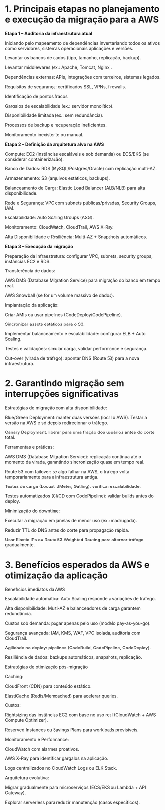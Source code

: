 # 1. Principais etapas no planejamento e execução da migração para a AWS
**Etapa 1 – Auditoria da infraestrutura atual**

Iniciando pelo mapeamento de dependências inventariando todos os ativos como servidores, sistemas operacionais aplicações e versões.

Levantar os bancos de dados (tipo, tamanho, replicação, backup).

Levantar middlewares (ex.: Apache, Tomcat, Nginx).

Dependências externas: APIs, integrações com terceiros, sistemas legados.

Requisitos de segurança: certificados SSL, VPNs, firewalls.

Identificação de pontos fracos

Gargalos de escalabilidade (ex.: servidor monolítico).

Disponibilidade limitada (ex.: sem redundância).

Processos de backup e recuperação ineficientes.

Monitoramento inexistente ou manual.

**Etapa 2 – Definição da arquitetura alvo na AWS**

Compute: EC2 (instâncias escaláveis e sob demanda) ou ECS/EKS (se considerar containerização).

Banco de Dados: RDS (MySQL/Postgres/Oracle) com replicação multi-AZ.

Armazenamento: S3 (arquivos estáticos, backups).

Balanceamento de Carga: Elastic Load Balancer (ALB/NLB) para alta disponibilidade.

Rede e Segurança: VPC com subnets públicas/privadas, Security Groups, IAM.

Escalabilidade: Auto Scaling Groups (ASG).

Monitoramento: CloudWatch, CloudTrail, AWS X-Ray.

Alta Disponibilidade e Resiliência: Multi-AZ + Snapshots automáticos.

**Etapa 3 – Execução da migração**

Preparação da infraestrutura: configurar VPC, subnets, security groups, instâncias EC2 e RDS.

Transferência de dados:

AWS DMS (Database Migration Service) para migração do banco em tempo real.

AWS Snowball (se for um volume massivo de dados).

Implantação da aplicação:

Criar AMIs ou usar pipelines (CodeDeploy/CodePipeline).

Sincronizar assets estáticos para o S3.

Implementar balanceamento e escalabilidade: configurar ELB + Auto Scaling.

Testes e validações: simular carga, validar performance e segurança.

Cut-over (virada de tráfego): apontar DNS (Route 53) para a nova infraestrutura.

# 2. Garantindo migração sem interrupções significativas

Estratégias de migração com alta disponibilidade:

Blue/Green Deployment: manter duas versões (local x AWS). Testar a versão na AWS e só depois redirecionar o tráfego.

Canary Deployment: liberar para uma fração dos usuários antes do corte total.

Ferramentas e práticas:

AWS DMS (Database Migration Service): replicação contínua até o momento da virada, garantindo sincronização quase em tempo real.

Route 53 com failover: se algo falhar na AWS, o tráfego volta temporariamente para a infraestrutura antiga.

Testes de carga (Locust, JMeter, Gatling): verificar escalabilidade.

Testes automatizados (CI/CD com CodePipeline): validar builds antes do deploy.

Minimização do downtime:

Executar a migração em janelas de menor uso (ex.: madrugada).

Reduzir TTL do DNS antes do corte para propagação rápida.

Usar Elastic IPs ou Route 53 Weighted Routing para alternar tráfego gradualmente.

# 3. Benefícios esperados da AWS e otimização da aplicação
Benefícios imediatos da AWS

Escalabilidade automática: Auto Scaling responde a variações de tráfego.

Alta disponibilidade: Multi-AZ e balanceadores de carga garantem redundância.

Custos sob demanda: pagar apenas pelo uso (modelo pay-as-you-go).

Segurança avançada: IAM, KMS, WAF, VPC isolada, auditoria com CloudTrail.

Agilidade no deploy: pipelines (CodeBuild, CodePipeline, CodeDeploy).

Resiliência de dados: backups automáticos, snapshots, replicação.

Estratégias de otimização pós-migração

Caching:

CloudFront (CDN) para conteúdo estático.

ElastiCache (Redis/Memcached) para acelerar queries.

Custos:

Rightsizing das instâncias EC2 com base no uso real (CloudWatch + AWS Compute Optimizer).

Reserved Instances ou Savings Plans para workloads previsíveis.

Monitoramento e Performance:

CloudWatch com alarmes proativos.

AWS X-Ray para identificar gargalos na aplicação.

Logs centralizados no CloudWatch Logs ou ELK Stack.

Arquitetura evolutiva:

Migrar gradualmente para microserviços (ECS/EKS ou Lambda + API Gateway).

Explorar serverless para reduzir manutenção (casos específicos).